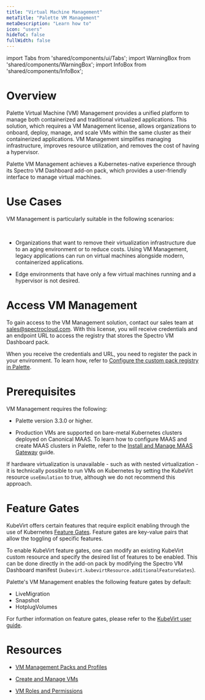 ```yaml
---
title: "Virtual Machine Management"
metaTitle: "Palette VM Management"
metaDescription: "Learn how to"
icon: "users"
hideToC: false
fullWidth: false
---
```


import Tabs from 'shared/components/ui/Tabs';
import WarningBox from 'shared/components/WarningBox';
import InfoBox from 'shared/components/InfoBox';


# Overview

Palette Virtual Machine (VM) Management provides a unified platform to manage both containerized and traditional virtualized applications. This solution, which requires a VM Management license, allows organizations to onboard, deploy, manage, and scale VMs within the same cluster as their containerized applications. VM Management simplifies managing infrastructure, improves resource utilization, and removes the cost of having a hypervisor.

Palette VM Management achieves a Kubernetes-native experience through its Spectro VM Dashboard add-on pack, which provides a user-friendly interface to manage virtual machines.


# Use Cases

VM Management is particularly suitable in the following scenarios: 

<br />

- Organizations that want to remove their virtualization infrastructure due to an aging environment or to reduce costs. Using VM Management, legacy applications can run on virtual machines alongside modern, containerized applications. 


- Edge environments that have only a few virtual machines running and a hypervisor is not desired.


# Access VM Management

To gain access to the VM Management solution, contact our sales team at [sales@spectrocloud.com](mailto:sales@spectrocloud.com). With this license, you will receive credentials and an endpoint URL to access the registry that stores the Spectro VM Dashboard pack. 

When you receive the credentials and URL, you need to register the pack in your environment. To learn how, refer to [Configure the custom pack registry in Palette](/registries-and-packs/adding-a-custom-registry#configureacustompackregistryonthepaletteconsole).


# Prerequisites


VM Management requires the following: 

- Palette version 3.3.0 or higher.


- Production VMs are supported on bare-metal Kubernetes clusters deployed on Canonical MAAS. To learn how to configure MAAS and create MAAS clusters in Palette, refer to the [Install and Manage MAAS Gateway](/clusters/data-center/maas/install-manage-maas-pcg) guide.

<WarningBox>

If hardware virtualization is unavailable - such as with nested virtualization - it is technically possible to run VMs on Kubernetes by setting the KubeVirt resource ``useEmulation`` to true, although we do not recommend this approach.

</WarningBox>


# Feature Gates

KubeVirt offers certain features that require explicit enabling through the use of Kubernetes [Feature Gates](https://kubernetes.io/docs/reference/command-line-tools-reference/feature-gates/). Feature gates are key-value pairs that allow the toggling of specific features.

To enable KubeVirt feature gates, one can modify an existing KubeVirt custom resource and specify the desired list of features to be enabled. This can be done directly in the add-on pack by modifying the Spectro VM Dashboard manifest (`kubevirt.kubevirtResource.additionalFeatureGates`).

Palette's VM Management enables the following feature gates by default:

* LiveMigration
* Snapshot
* HotplugVolumes

For further information on feature gates, please refer to the [KubeVirt user guide](https://kubevirt.io/user-guide/operations/activating_feature_gates/).

# Resources

- [VM Management Packs and Profiles](/vm-management/vm-packs-profiles)

- [Create and Manage VMs](/vm-management/create-manage-vm)

- [VM Roles and Permissions](/vm-management/vm-roles-permissions)

<br />

<br />


